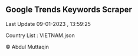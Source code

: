 

## Google Trends Keywords Scraper 
 
Last Update 09-01-2023 , 13:59:25

Country List :
VIETNAM.json



© Abdul Muttaqin 
